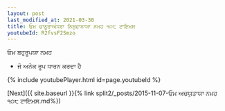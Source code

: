 ```yaml
---
layout: post
last_modified_at: 2021-03-30
title: ਓਮ ਚਾਨੂਰਾਅੰਧਰਾ ਨਿਸ਼ੁਦਾਨਾਯਾ ਨਮਹ ੧੦੮ ਟਾਇਮਸ
youtubeId: R2fvsF2Smzo
---
```

 
 
 ਓਮ ਬਹੁਰੂਪਯਾ ਨਮਹ  
 
 -  ਜੋ ਅਨੇਕ ਰੂਪ ਧਾਰਨ ਕਰਦਾ ਹੈ 
 
  
 
  
 
 
 
 
 
 


{% include youtubePlayer.html id=page.youtubeId %}
 
[Next]({{ site.baseurl }}{% link  split2/_posts/2015-11-07-ਓਮ ਅਚਯੁਤਾਯਾ ਨਮਹ  ੧੦੮ ਟਾਇਮਸ.md%})
 
